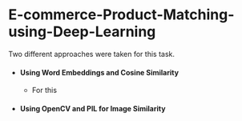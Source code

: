 # E-commerce-Product-Matching-using-Deep-Learning

Two different approaches were taken for this task.
<br>
* #### Using Word Embeddings and Cosine Similarity ####
  * For this
* #### Using OpenCV and PIL for Image Similarity ####


